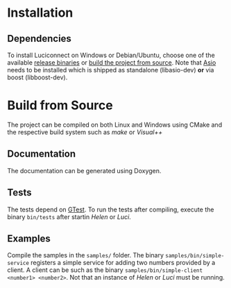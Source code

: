 # Installation
## Dependencies
To install Luciconnect on Windows or Debian/Ubuntu, choose one of the available [release binaries](https://github.com/mtfranzen/luci-connect/releases) or [build the project from source](#Building_from_source). Note that [Asio](http://www.think-async.com) needs to be installed which is shipped as standalone (libasio-dev) **or** via boost (libboost-dev).

# Build from Source
The project can be compiled on both Linux and Windows using CMake and the respective build system such as *make* or *Visual++*

## Documentation
The documentation can be generated using Doxygen.

## Tests
The tests depend on [GTest](https://github.com/google/googletest). To run the tests after compiling, execute the binary `bin/tests` after startin *Helen* or *Luci*.


## Examples
Compile the samples in the `samples/` folder. The binary  `samples/bin/simple-service` registers a simple service for adding two numbers provided by a client. A client can be  such as the binary `samples/bin/simple-client <number1> <number2>`. Not that an instance of *Helen* or *Luci* must be running.
